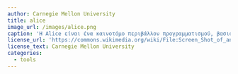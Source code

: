 ```yaml
---
author: Carnegie Mellon University
title: alice
image_url: /images/alice.png
caption: 'Η Alice είναι ένα καινοτόμο περιβάλλον προγραμματισμού, βασισμένο στο blog-based programming, το οποίο  προσφέρει στους  χρήστες  ένα εύχρηστο εργαλείο ώστε να δημιουργήσουν κινούμενα σχέδια, διαδραστικές αφηγήσεις και  3D παιχνίδια. '
license_url: 'https://commons.wikimedia.org/wiki/File:Screen_Shot_of_an_alice_world.png'
license_text: Carnegie Mellon University
categories:
  - tools
---
```

